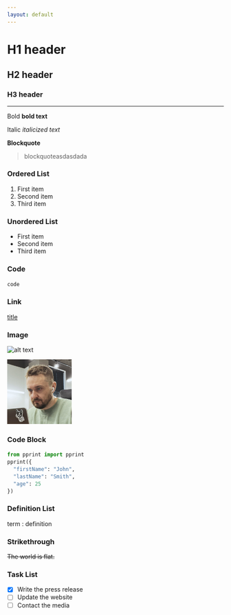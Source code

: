 ```yaml
---
layout: default
---
```


# H1 header
## H2 header
### H3 header

---

Bold **bold text**

Italic *italicized text*

__Blockquote__
> blockquoteasdasdada

### Ordered List
1. First item
2. Second item
3. Third item

### Unordered List
- First item
- Second item
- Third item

### Code
`code`


### Link
[title](https://www.example.com)

### Image 
![alt text](image.jpg)

<img src="./static/img/avatar.jpg" style="height: 150px; width: 150px;">

### Code Block
```python
from pprint import pprint
pprint({
  "firstName": "John",
  "lastName": "Smith",
  "age": 25
})
```

### Definition List
term
: definition

### Strikethrough
~~The world is flat.~~

### Task List
- [x] Write the press release
- [ ] Update the website
- [ ] Contact the media
